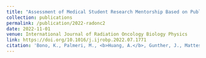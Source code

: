 ```yaml
---
title: "Assessment of Medical Student Research Mentorship Based on Publications in ASTRO Journals."
collection: publications
permalink: /publication/2022-radonc2
date: 2022-11-01
venue: International Journal of Radiation Oncology Biology Physics
link: https://doi.org/10.1016/j.ijrobp.2022.07.1771
citation: 'Bono, K., Palmeri, M., <b>Huang, A.</b>, Gunther, J., Mattes, M. (2022) Assessment of Medical Student Research Mentorship Based on Publications in ASTRO Journals. <i>International Journal of Radiation Oncology Biology Physics, 114</i>(3):E492.</i> https://doi.org/10.1016/j.ijrobp.2022.07.1771'
---
```


